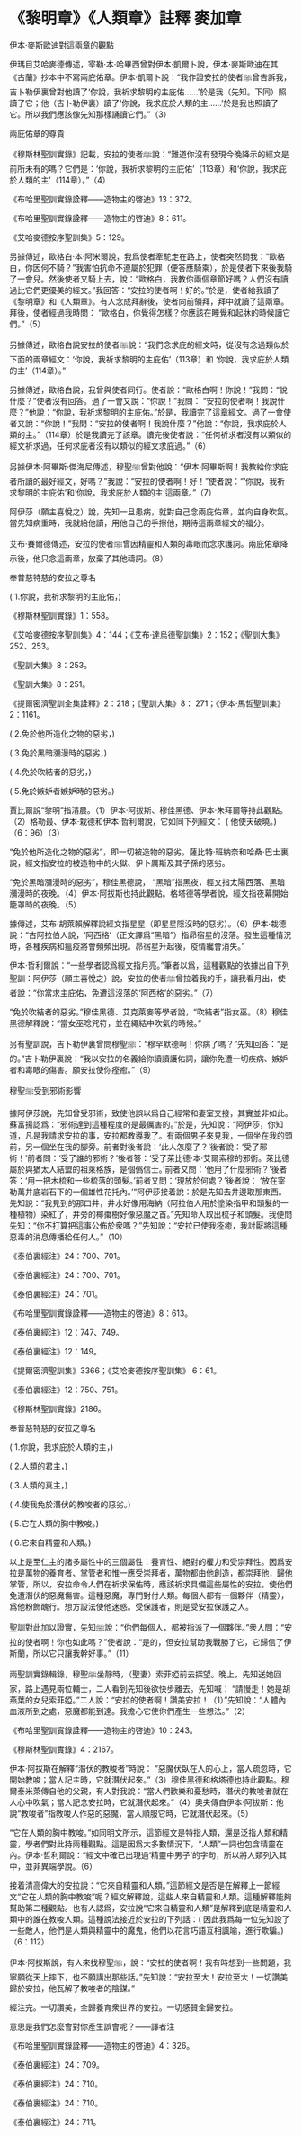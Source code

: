 # 《黎明章》《人類章》註釋 麥加章

伊本·麥斯歐迪對這兩章的觀點

伊瑪目艾哈麥德傳述，宰勒·本·哈畢西曾對伊本·凱爾卜說，伊本·麥斯歐迪在其《古蘭》抄本中不寫兩庇佑章。伊本·凱爾卜說：“我作證安拉的使者ﷺ曾告訴我，吉卜勒伊裏曾對他讀了‘你說，我祈求黎明的主庇佑……’於是我（先知。下同）照讀了它；他（吉卜勒伊裏）讀了‘你說，我求庇於人類的主……’於是我也照讀了它。所以我們應該像先知那樣誦讀它們。”（3）

兩庇佑章的尊貴

《穆斯林聖訓實錄》記載，安拉的使者ﷺ說：“難道你沒有發現今晚降示的經文是前所未有的嗎？它們是：‘你說，我祈求黎明的主庇佑’（113章）和‘你說，我求庇於人類的主’（114章）。”（4）

《布哈里聖訓實錄詮釋——造物主的啓迪》13：372。

《布哈里聖訓實錄詮釋——造物主的啓迪》8：611。

《艾哈麥德按序聖訓集》5：129。



另據傳述，歐格白·本·阿米爾說，我爲使者牽駝走在路上，使者突然問我：“歐格白，你因何不騎？”我害怕抗命不遵屬於犯罪（便答應騎乘），於是使者下來後我騎了一會兒。然後使者又騎上去，說：“歐格白，我教你兩個章節好嗎？人們沒有讀過比它們更優美的經文。”我回答：“安拉的使者啊！好的。”於是，使者給我讀了《黎明章》和《人類章》。有人念成拜辭後，使者向前領拜，拜中就讀了這兩章。拜後，使者經過我時問： “歐格白，你覺得怎樣？你應該在睡覺和起牀的時候讀它們。”（5）

另據傳述，歐格白說安拉的使者ﷺ說：“我們念求庇的經文時，從沒有念過類似於下面的兩章經文：‘你說，我祈求黎明的主庇佑’（113章）和 ‘你說，我求庇於人類的主’（114章）。”

另據傳述，歐格白說，我曾與使者同行。使者說：“歐格白啊！你說！”我問：“說什麼？”使者沒有回答。過了一會又說：“你說！”我問： “安拉的使者啊！我說什麼？”他說：“你說，我祈求黎明的主庇佑。”於是，我讀完了這章經文。過了一會使者又說：“你說！”我問：“安拉的使者啊！我說什麼？”他說：“你說，我求庇於人類的主。”（114章）於是我讀完了該章。讀完後使者說：“任何祈求者沒有以類似的經文祈求過，任何求庇者沒有以類似的經文求庇過。”（6）

另據伊本·阿畢斯·傑海尼傳述，穆聖ﷺ曾對他說：“伊本·阿畢斯啊！我教給你求庇者所讀的最好經文，好嗎？”我說：“安拉的使者啊！好！”使者說：“‘你說，我祈求黎明的主庇佑’和‘你說，我求庇於人類的主’這兩章。”（7）

阿伊莎（願主喜悅之）說，先知一旦患病，就對自己念兩庇佑章，並向自身吹氣。當先知病重時，我就給他讀，用他自己的手擦他，期待這兩章經文的福分。

艾布·賽爾德傳述，安拉的使者ﷺ曾因精靈和人類的毒眼而念求護詞。兩庇佑章降示後，他只念這兩章，放棄了其他禱詞。（8）

奉普慈特慈的安拉之尊名

( 1.你說，我祈求黎明的主庇佑，)

《穆斯林聖訓實錄》1：558。

《艾哈麥德按序聖訓集》4：144；《艾布·達烏德聖訓集》2：152；《聖訓大集》252、253。

《聖訓大集》8：253。

《聖訓大集》8：251。

《提爾密濟聖訓全集詮釋》2：218；《聖訓大集》8： 271；《伊本·馬哲聖訓集》2：1161。

( 2.免於他所造化之物的惡劣，) 

( 3.免於黑暗瀰漫時的惡劣，) 

( 4.免於吹結者的惡劣，)

( 5.免於嫉妒者嫉妒時的惡劣。)

賈比爾說“黎明”指清晨。（1）伊本·阿拔斯、穆佳黑德、伊本·朱拜爾等持此觀點。（2）格勒最、伊本·栽德和伊本·哲利爾說，它如同下列經文： ( 他使天破曉。)（6：96）（3）

“免於他所造化之物的惡劣”，即一切被造物的惡劣。薩比特·班納奈和哈桑·巴士裏說，經文指安拉的被造物中的火獄、伊卜厲斯及其子孫的惡劣。

“免於黑暗瀰漫時的惡劣”，穆佳黑德說， “黑暗”指黑夜，經文指太陽西落、黑暗瀰漫時的夜晚。（4）伊本·阿拔斯也持此觀點。格塔德等學者說，經文指夜幕開始籠罩時的夜晚。（5）

據傳述，艾布·胡萊賴解釋說經文指星星（即星星隱沒時的惡劣）。（6）伊本·栽德說：“古阿拉伯人說，‘阿西格’（正文譯爲“黑暗”）指昴宿星的沒落。發生這種情況時，各種疾病和瘟疫將會頻頻出現。昴宿星升起後，疫情纔會消失。”

伊本·哲利爾說：“一些學者認爲經文指月亮。”筆者以爲，這種觀點的依據出自下列聖訓：阿伊莎（願主喜悅之）說，安拉的使者ﷺ曾拉着我的手，讓我看月出，使者說：“你當求主庇佑，免遭這沒落的‘阿西格’的惡劣。”（7）

“免於吹結者的惡劣。”穆佳黑德、艾克萊麥等學者說，“吹結者”指女巫。（8）穆佳黑德解釋說：“當女巫唸咒符，並在繩結中吹氣的時候。”

另有聖訓說，吉卜勒伊裏曾問穆聖ﷺ：“穆罕默德啊！你病了嗎？”先知回答：“是的。”吉卜勒伊裏說：“我以安拉的名義給你讀讀護佑詞，讓你免遭一切疾病、嫉妒者和毒眼的傷害。願安拉使你痊癒。”（9）

穆聖ﷺ受到邪術影響

據阿伊莎說，先知曾受邪術，致使他誤以爲自己經常和妻室交接，其實並非如此。蘇富揚認爲：“邪術達到這種程度的是最厲害的。”於是，先知說：“阿伊莎，你知道，凡是我請求安拉的事，安拉都教導我了。有兩個男子來見我，一個坐在我的頭前，另一個坐在我的腳旁。前者對後者說：‘此人怎麼了？’後者說：‘受了邪術！’前者問：‘受了誰的邪術？’後者答：‘受了萊比德·本·艾爾索穆的邪術。萊比德屬於與猶太人結盟的祖萊格族，是個僞信士。’前者又問：‘他用了什麼邪術？’後者答：‘用一把木梳和一些梳落的頭髮。’前者又問：‘現放於何處？’後者說： ‘放在宰勒萬井底岩石下的一個雄性花托內。’”阿伊莎接着說：於是先知去井邊取那東西。先知說：“我見到的那口井，井水好像用海納（阿拉伯人用於塗染指甲和頭髮的一種植物）染紅了，井旁的椰棗樹好像惡魔之首。”先知命人取出梳子和頭髮。我便問先知：“你不打算把這事公佈於衆嗎？”先知說：“安拉已使我痊癒，我討厭將這種惡毒的消息傳播給任何人。”（10）

《泰伯裏經注》24：700、701。

《泰伯裏經注》24：700、701。

《泰伯裏經注》24：701。

《布哈里聖訓實錄詮釋——造物主的啓迪》8：613。

《泰伯裏經注》12：747、749。

《泰伯裏經注》12：149。

《提爾密濟聖訓集》3366；《艾哈麥德按序聖訓集》 6：61。

《泰伯裏經注》12：750、751。

《穆斯林聖訓實錄》2186。



奉普慈特慈的安拉之尊名

( 1.你說，我求庇於人類的主，) 

( 2.人類的君主，)

( 3.人類的真主，)

( 4.使我免於潛伏的教唆者的惡劣。) 

( 5.它在人類的胸中教唆。)

( 6.它來自精靈和人類。)

以上是至仁主的諸多屬性中的三個屬性：養育性、絕對的權力和受崇拜性。因爲安拉是萬物的養育者、掌管者和惟一應受崇拜者，萬物都由他創造，都崇拜他，歸他掌管，所以，安拉命令人們在祈求保佑時，應該祈求具備這些屬性的安拉，使他們免遭潛伏的惡魔傷害。這種惡魔，專門對付人類。每個人都有一個夥伴（精靈），爲他粉飾醜行。想方設法使他迷惑。受保護者，則是受安拉保護之人。

聖訓對此加以證實，先知ﷺ說：“你們每個人，都被指派了一個夥伴。”衆人問：“安拉的使者啊！你也如此嗎？”使者說：“是的，但安拉幫助我戰勝了它，它歸信了伊斯蘭，所以它只讓我幹好事。”（11）

兩聖訓實錄輯錄，穆聖ﷺ坐靜時，（聖妻）索菲婭前去探望。晚上，先知送她回家，路上遇見兩位輔士，二人看到先知後欲快步離去。先知喊： “請慢走！她是胡燕葉的女兒索菲婭。”二人說：“安拉的使者啊！讚美安拉！（1）”先知說：“人體內血液所到之處，惡魔都能到達。我擔心它使你們產生一些想法。”（2）

《布哈里聖訓實錄詮釋——造物主的啓迪》10：243。

《穆斯林聖訓實錄》4：2167。

伊本·阿拔斯在解釋“潛伏的教唆者”時說： “惡魔伏臥在人的心上，當人疏忽時，它開始教唆；當人記主時，它就潛伏起來。”（3）穆佳黑德和格塔德也持此觀點。穆爾泰米萊傳自他的父親，有人對我說：“當人們歡樂和憂愁時，潛伏的教唆者就在人心中吹氣；當人記念安拉時，它就潛伏起來。”（4）奧夫傳自伊本·阿拔斯：他說“教唆者”指教唆人作惡的惡魔，當人順服它時，它就潛伏起來。（5）

“它在人類的胸中教唆。”如同明文所示，這節經文是特指人類，還是泛指人類和精靈，學者們對此持兩種觀點。這是因爲大多數情況下，“人類”一詞也包含精靈在內。伊本·哲利爾說：“經文中確已出現過‘精靈中男子’的字句，所以將人類列入其中，並非異端學說。（6）

接着清高偉大的安拉說：“它來自精靈和人類。”這節經文是否是在解釋上一節經文“它在人類的胸中教唆”呢？經文解釋說，這些人來自精靈和人類。這種解釋能夠幫助第二種觀點。也有人認爲，安拉說“它來自精靈和人類”是解釋到底是精靈和人類中的誰在教唆人類。這種說法接近於安拉的下列話：( 因此我爲每一位先知設了一些敵人，他們是人類與精靈中的魔鬼，他們以花言巧語互相諷喻，進行欺騙。)（6：112）

伊本·阿拔斯說，有人來找穆聖ﷺ，說：“安拉的使者啊！我有時想到一些問題，我寧願從天上摔下，也不願講出那些話。”先知說：“安拉至大！安拉至大！一切讚美歸於安拉，他瓦解了教唆者的陰謀。”

經注完。一切讚美，全歸養育衆世界的安拉。一切感贊全歸安拉。

意思是我們怎麼會對你產生誤會呢？——譯者注

《布哈里聖訓實錄詮釋——造物主的啓迪》4：326。

《泰伯裏經注》24：709。

《泰伯裏經注》24：710。

《泰伯裏經注》24：710。

《泰伯裏經注》24：711。